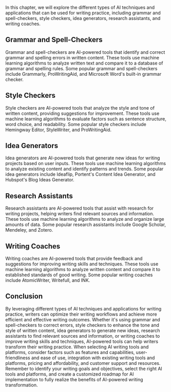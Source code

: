 
In this chapter, we will explore the different types of AI techniques and applications that can be used for writing practice, including grammar and spell-checkers, style checkers, idea generators, research assistants, and writing coaches.

Grammar and Spell-Checkers
--------------------------

Grammar and spell-checkers are AI-powered tools that identify and correct grammar and spelling errors in written content. These tools use machine learning algorithms to analyze written text and compare it to a database of grammar and spelling rules. Some popular grammar and spell-checkers include Grammarly, ProWritingAid, and Microsoft Word's built-in grammar checker.

Style Checkers
--------------

Style checkers are AI-powered tools that analyze the style and tone of written content, providing suggestions for improvement. These tools use machine learning algorithms to evaluate factors such as sentence structure, word choice, and readability. Some popular style checkers include Hemingway Editor, StyleWriter, and ProWritingAid.

Idea Generators
---------------

Idea generators are AI-powered tools that generate new ideas for writing projects based on user inputs. These tools use machine learning algorithms to analyze existing content and identify patterns and trends. Some popular idea generators include Ideaflip, Portent's Content Idea Generator, and Hubspot's Blog Ideas Generator.

Research Assistants
-------------------

Research assistants are AI-powered tools that assist with research for writing projects, helping writers find relevant sources and information. These tools use machine learning algorithms to analyze and organize large amounts of data. Some popular research assistants include Google Scholar, Mendeley, and Zotero.

Writing Coaches
---------------

Writing coaches are AI-powered tools that provide feedback and suggestions for improving writing skills and techniques. These tools use machine learning algorithms to analyze written content and compare it to established standards of good writing. Some popular writing coaches include AtomicWriter, Writefull, and INK.

Conclusion
----------

By leveraging different types of AI techniques and applications for writing practice, writers can optimize their writing workflows and achieve more efficient and effective writing outcomes. Whether it's using grammar and spell-checkers to correct errors, style checkers to enhance the tone and style of written content, idea generators to generate new ideas, research assistants to find relevant sources and information, or writing coaches to improve writing skills and techniques, AI-powered tools can help writers transform their writing practice. When selecting AI writing tools and platforms, consider factors such as features and capabilities, user-friendliness and ease of use, integration with existing writing tools and platforms, pricing and affordability, and customer support and resources. Remember to identify your writing goals and objectives, select the right AI tools and platforms, and create a customized roadmap for AI implementation to fully realize the benefits of AI-powered writing transformation.
